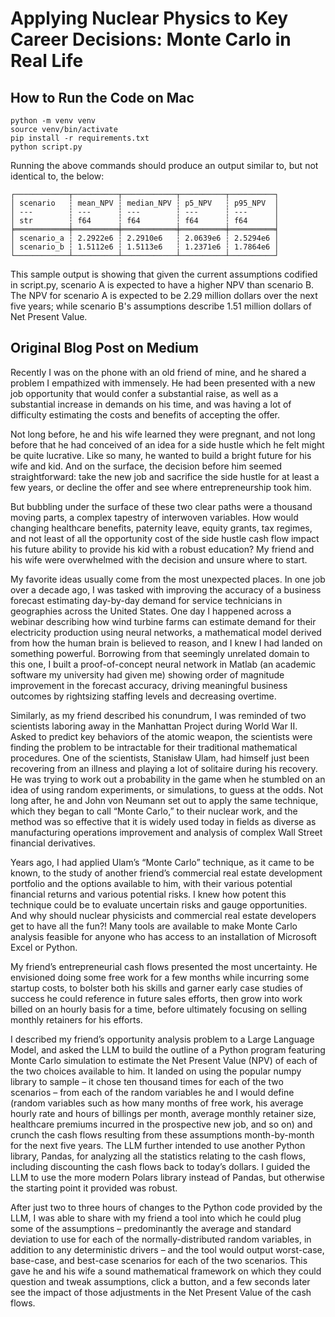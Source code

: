 # Applying Nuclear Physics to Key Career Decisions: Monte Carlo in Real Life

## How to Run the Code on Mac

```
python -m venv venv
source venv/bin/activate
pip install -r requirements.txt
python script.py
```

Running the above commands should produce an output similar to, but not identical to, the below:

```
┌────────────┬──────────┬────────────┬──────────┬──────────┐
│ scenario   ┆ mean_NPV ┆ median_NPV ┆ p5_NPV   ┆ p95_NPV  │
│ ---        ┆ ---      ┆ ---        ┆ ---      ┆ ---      │
│ str        ┆ f64      ┆ f64        ┆ f64      ┆ f64      │
╞════════════╪══════════╪════════════╪══════════╪══════════╡
│ scenario_a ┆ 2.2922e6 ┆ 2.2910e6   ┆ 2.0639e6 ┆ 2.5294e6 │
│ scenario_b ┆ 1.5112e6 ┆ 1.5113e6   ┆ 1.2371e6 ┆ 1.7864e6 │
└────────────┴──────────┴────────────┴──────────┴──────────┘
```
This sample output is showing that given the current assumptions codified in script.py, scenario A is expected to have a higher NPV than scenario B. The NPV for scenario A is expected to be 2.29 million dollars over the next five years; while scenario B's assumptions describe 1.51 million dollars of Net Present Value.

## Original Blog Post on Medium

Recently I was on the phone with an old friend of mine, and he shared a problem I empathized with immensely. He had been presented with a new job opportunity that would confer a substantial raise, as well as a substantial increase in demands on his time, and was having a lot of difficulty estimating the costs and benefits of accepting the offer. 

Not long before, he and his wife learned they were pregnant, and not long before that he had conceived of an idea for a side hustle which he felt might be quite lucrative. Like so many, he wanted to build a bright future for his wife and kid. And on the surface, the decision before him seemed straightforward: take the new job and sacrifice the side hustle for at least a few years, or decline the offer and see where entrepreneurship took him. 

But bubbling under the surface of these two clear paths were a thousand moving parts, a complex tapestry of interwoven variables. How would changing healthcare benefits, paternity leave, equity grants, tax regimes, and not least of all the opportunity cost of the side hustle cash flow impact his future ability to provide his kid with a robust education? My friend and his wife were overwhelmed with the decision and unsure where to start.

My favorite ideas usually come from the most unexpected places. In one job over a decade ago, I was tasked with improving the accuracy of a business forecast estimating day-by-day demand for service technicians in geographies across the United States. One day I happened across a webinar describing how wind turbine farms can estimate demand for their electricity production using neural networks, a mathematical model derived from how the human brain is believed to reason, and I knew I had landed on something powerful. Borrowing from that seemingly unrelated domain to this one, I built a proof-of-concept neural network in Matlab (an academic software my university had given me) showing order of magnitude improvement in the forecast accuracy, driving meaningful business outcomes by rightsizing staffing levels and decreasing overtime.

Similarly, as my friend described his conundrum, I was reminded of two scientists laboring away in the Manhattan Project during World War II. Asked to predict key behaviors of the atomic weapon, the scientists were finding the problem to be intractable for their traditional mathematical procedures. One of the scientists, Stanisław Ulam, had himself just been recovering from an illness and playing a lot of solitaire during his recovery. He was trying to work out a probability in the game when he stumbled on an idea of using random experiments, or simulations, to guess at the odds. Not long after, he and John von Neumann set out to apply the same technique, which they began to call “Monte Carlo,” to their nuclear work, and the method was so effective that it is widely used today in fields as diverse as manufacturing operations improvement and analysis of complex Wall Street financial derivatives.

Years ago, I had applied Ulam’s “Monte Carlo” technique, as it came to be known, to the study of another friend’s commercial real estate development portfolio and the options available to him, with their various potential financial returns and various potential risks. I knew how potent this technique could be to evaluate uncertain risks and gauge opportunities. And why should nuclear physicists and commercial real estate developers get to have all the fun?! Many tools are available to make Monte Carlo analysis feasible for anyone who has access to an installation of Microsoft Excel or Python.

My friend’s entrepreneurial cash flows presented the most uncertainty. He envisioned doing some free work for a few months while incurring some startup costs, to bolster both his skills and garner early case studies of success he could reference in future sales efforts, then grow into work billed on an hourly basis for a time, before ultimately focusing on selling monthly retainers for his efforts.

I described my friend’s opportunity analysis problem to a Large Language Model, and asked the LLM to build the outline of a Python program featuring Monte Carlo simulation to estimate the Net Present Value (NPV) of each of the two choices available to him. It landed on using the popular numpy library to sample – it chose ten thousand times for each of the two scenarios – from each of the random variables he and I would define (random variables such as how many months of free work, his average hourly rate and hours of billings per month, average monthly retainer size, healthcare premiums incurred in the prospective new job, and so on) and crunch the cash flows resulting from these assumptions month-by-month for the next five years. The LLM further intended to use another Python library, Pandas, for analyzing all the statistics relating to the cash flows, including discounting the cash flows back to today’s dollars. I guided the LLM to use the more modern Polars library instead of Pandas, but otherwise the starting point it provided was robust.

After just two to three hours of changes to the Python code provided by the LLM, I was able to share with my friend a tool into which he could plug some of the assumptions – predominantly the average and standard deviation to use for each of the normally-distributed random variables, in addition to any deterministic drivers – and the tool would output worst-case, base-case, and best-case scenarios for each of the two scenarios. This gave he and his wife a sound mathematical framework on which they could question and tweak assumptions, click a button, and a few seconds later see the impact of those adjustments in the Net Present Value of the cash flows.
